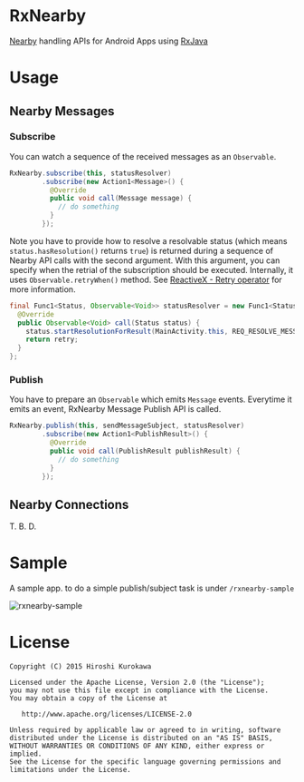 # RxNearby
[Nearby](https://developers.google.com/nearby/) handling APIs for Android Apps using [RxJava](https://github.com/ReactiveX/RxJava)

# Usage
## Nearby Messages
### Subscribe
You can watch a sequence of the received messages as an `Observable`.
```java
RxNearby.subscribe(this, statusResolver)
        .subscribe(new Action1<Message>() {
          @Override
          public void call(Message message) {
            // do something
          }
        });
```

Note you have to provide how to resolve a resolvable status (which means `status.hasResolution()` returns `true`) is returned during a sequence of Nearby API calls with the second argument. With this argument, you can specify when the retrial of the subscription should be executed. Internally, it uses `Observable.retryWhen()` method. See [ReactiveX - Retry operator](http://reactivex.io/documentation/operators/retry.html) for more information.

```java
final Func1<Status, Observable<Void>> statusResolver = new Func1<Status, Observable<Void>>() {
  @Override
  public Observable<Void> call(Status status) {
    status.startResolutionForResult(MainActivity.this, REQ_RESOLVE_MESSEAGE_API_ERROR);
    return retry;
  }
};
```

### Publish
You have to prepare an `Observable` which emits `Message` events. Everytime it emits an event, RxNearby Message Publish API is called. 
```java
RxNearby.publish(this, sendMessageSubject, statusResolver)
        .subscribe(new Action1<PublishResult>() {
          @Override
          public void call(PublishResult publishResult) {
            // do something
          }
        });
```

## Nearby Connections
T. B. D.

# Sample
A sample app. to do a simple publish/subject task is under `/rxnearby-sample`

![rxnearby-sample](https://cloud.githubusercontent.com/assets/6446183/11506865/c5dca7d8-9894-11e5-8d0c-57952e299bd7.gif)

# License
```
Copyright (C) 2015 Hiroshi Kurokawa

Licensed under the Apache License, Version 2.0 (the "License");
you may not use this file except in compliance with the License.
You may obtain a copy of the License at

   http://www.apache.org/licenses/LICENSE-2.0

Unless required by applicable law or agreed to in writing, software
distributed under the License is distributed on an "AS IS" BASIS,
WITHOUT WARRANTIES OR CONDITIONS OF ANY KIND, either express or implied.
See the License for the specific language governing permissions and
limitations under the License.
```
